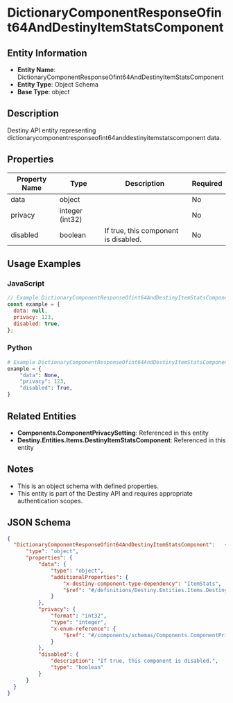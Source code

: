 # DictionaryComponentResponseOfint64AndDestinyItemStatsComponent

## Entity Information
- **Entity Name**: DictionaryComponentResponseOfint64AndDestinyItemStatsComponent
- **Entity Type**: Object Schema
- **Base Type**: object

## Description
Destiny API entity representing dictionarycomponentresponseofint64anddestinyitemstatscomponent data.

## Properties

| Property Name | Type | Description | Required |
|---------------|------|-------------|----------|
| data | object |  | No |
| privacy | integer (int32) |  | No |
| disabled | boolean | If true, this component is disabled. | No |

## Usage Examples

### JavaScript
```javascript
// Example DictionaryComponentResponseOfint64AndDestinyItemStatsComponent object
const example = {
  data: null,
  privacy: 123,
  disabled: true,
};
```

### Python
```python
# Example DictionaryComponentResponseOfint64AndDestinyItemStatsComponent object
example = {
    "data": None,
    "privacy": 123,
    "disabled": True,
}
```

## Related Entities
- **Components.ComponentPrivacySetting**: Referenced in this entity
- **Destiny.Entities.Items.DestinyItemStatsComponent**: Referenced in this entity

## Notes
- This is an object schema with defined properties.
- This entity is part of the Destiny API and requires appropriate authentication scopes.

## JSON Schema
```json
{
  "DictionaryComponentResponseOfint64AndDestinyItemStatsComponent":   {
      "type": "object",
      "properties": {
          "data": {
              "type": "object",
              "additionalProperties": {
                  "x-destiny-component-type-dependency": "ItemStats",
                  "$ref": "#/definitions/Destiny.Entities.Items.DestinyItemStatsComponent"
              }
          },
          "privacy": {
              "format": "int32",
              "type": "integer",
              "x-enum-reference": {
                  "$ref": "#/components/schemas/Components.ComponentPrivacySetting"
              }
          },
          "disabled": {
              "description": "If true, this component is disabled.",
              "type": "boolean"
          }
      }
  }
}
```
